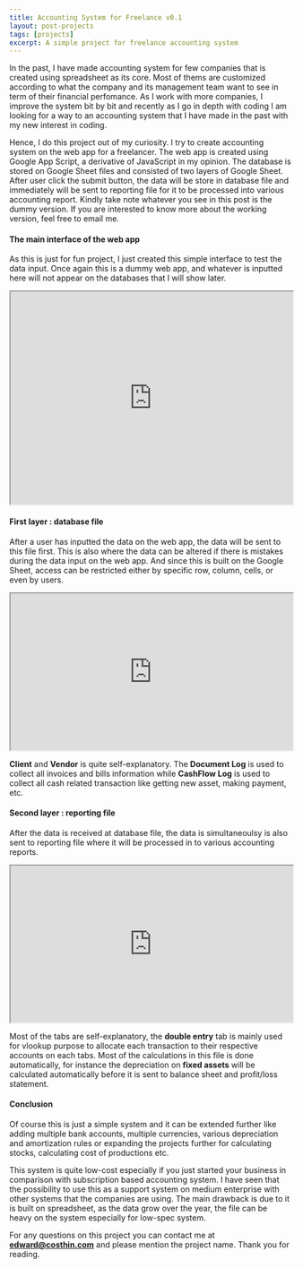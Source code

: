 ```yaml
---
title: Accounting System for Freelance v0.1
layout: post-projects
tags: [projects]
excerpt: A simple project for freelance accounting system
---
```


In the past, I have made accounting system for few companies that is created using spreadsheet as its core. Most of thems are customized according to what the company and its management team want to see in term of their financial perfomance. As I work with more companies, I improve the system bit by bit and recently as I go in depth with coding I am looking for a way to an accounting system that I have made in the past with my new interest in coding. 

Hence, I do this project out of my curiosity. I try to create accounting system on the web app for a freelancer. The web app is created using Google App Script, a derivative of JavaScript in my opinion. The database is stored on Google Sheet files and consisted of two layers of Google Sheet. After user click the submit button, the data will be store in database file and immediately will be sent to reporting file for it to be processed into various accounting report. Kindly take note whatever you see in this post is the dummy version. If you are interested to know more about the working version, feel free to email me.

#### The main interface of the web app 
As this is just for fun project, I just created this simple interface to test the data input. Once again this is a dummy web app, and whatever is inputted here will not appear on the databases that I will show later. 

<iframe
  src="https://script.google.com/macros/s/AKfycbw5360oLtGcRK7wA5YBRY8lhSYJP2ztjgBT2EztgOHHAMkgoajSCR-Nh_rl2AUx2Pep/exec"
  style="width:100%; height:380px;"
></iframe>

#### First layer : database file
After a user has inputted the data on the web app, the data will be sent to this file first. This is also where the data can be altered if there is mistakes during the data input on the web app. And since this is built on the Google Sheet, access can be restricted either by specific row, column, cells, or even by users. 

<iframe 
    src="https://docs.google.com/spreadsheets/d/e/2PACX-1vSsepZ_lzw_IJTFC7jm9M6zTtO5Ez160_XqBMdEDsavgcw5_u8SDaMaIb19PnLa9dVTjPM2cKS2kjjW/pubhtml?widget=true&amp;headers=false"
    style="width:100%; height:280px;"
></iframe>

**Client** and **Vendor** is quite self-explanatory. The **Document Log** is used to collect all invoices and bills information while **CashFlow Log** is used to collect all cash related transaction like getting new asset, making payment, etc. 

#### Second layer : reporting file
After the data is received at database file, the data is simultaneoulsy is also sent to reporting file where it will be processed in to various accounting reports. 

<iframe 
    src="https://docs.google.com/spreadsheets/d/e/2PACX-1vS19tBK0QkKC4vuU0N1CgEwPYwfjqzZnij9L7R1hRvut7iyF-JkkEGTbqoZW8s-r9LIWR6nRV9vXYjf/pubhtml?widget=true&amp;headers=false"
    style="width:100%; height:280px;"
></iframe>

Most of the tabs are self-explanatory, the **double entry** tab is mainly used for vlookup purpose to allocate each transaction to their respective accounts on each tabs. Most of the calculations in this file is done automatically, for instance the depreciation on **fixed assets** will be calculated automatically before it is sent to balance sheet and profit/loss statement. 

#### Conclusion
Of course this is just a simple system and it can be extended further like adding multiple bank accounts, multiple currencies, various depreciation and amortization rules or expanding the projects further for calculating stocks, calculating cost of productions etc. 

This system is quite low-cost especially if you just started your business in comparison with subscription based accounting system. I have seen that the possibility to use this as a support system on medium enterprise with other systems that the companies are using. The main drawback is due to it is built on spreadsheet, as the data grow over the year, the file can be heavy on the system especially for low-spec system. 

For any questions on this project you can contact me at **edward@costhin.com** and please mention the project name. Thank you for reading. 